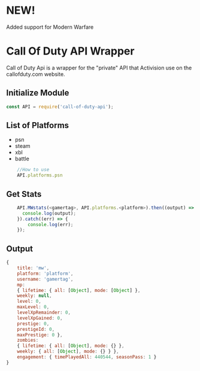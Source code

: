 # NEW!

Added support for Modern Warfare

# Call Of Duty API Wrapper

Call of Duty Api is a wrapper for the "private" API that Activision use on the callofduty.com website.

## Initialize Module
```javascript
const API = require('call-of-duty-api');
```

## List of Platforms
-   psn
-   steam
-   xbl
-   battle
```javascript
    //How to use
    API.platforms.psn
```

## Get Stats
```javascript
    API.MWstats(<gamertag>, API.platforms.<platform>).then((output) => {
      console.log(output);  
    }).catch((err) => {
        console.log(err);
    });
```

## Output
```javascript 
{
    title: 'mw',
    platform: 'platform',
    username: 'gamertag',
    mp:
    { lifetime: { all: [Object], mode: [Object] },
    weekly: null,
    level: 0,
    maxLevel: 0,
    levelXpRemainder: 0,
    levelXpGained: 0,
    prestige: 0,
    prestigeId: 0,
    maxPrestige: 0 },
    zombies:
    { lifetime: { all: [Object], mode: {} },
    weekly: { all: [Object], mode: {} } },
    engagement: { timePlayedAll: 440544, seasonPass: 1 } 
}
```
